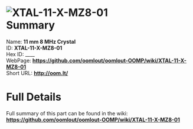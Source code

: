
![XTAL-11-X-MZ8-01](https://github.com/oomlout/oomlout-OOMP/blob/master/parts/XTAL-11-X-MZ8-01/XTAL-11-X-MZ8-01_420.jpg)   
Summary
=================
  
Name: __11 mm 8 MHz Crystal__    
ID: __XTAL-11-X-MZ8-01__   
Hex ID: ____   
WebPage: __https://github.com/oomlout/oomlout-OOMP/wiki/XTAL-11-X-MZ8-01__   
Short URL: __http://oom.lt/__   

Full Details
==========================
Full summary of this part can be found in the wiki:   
__https://github.com/oomlout/oomlout-OOMP/wiki/XTAL-11-X-MZ8-01__    

